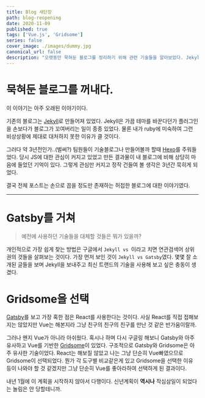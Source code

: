 ```yaml
---
title: Blog 새단장
path: blog-reopening
date: 2020-11-09
published: true
tags: ['Vue.js', 'Gridsome']
series: false
cover_image: ./images/dummy.jpg
canonical_url: false
description: "오랫동안 묵혀둔 블로그를 정리하기 위해 관련 기술들을 알아보았다. Jekyll 다음으로 Hexo를 사용할까 생각하고 있던 와중에 Vue.js 기반 정적 사이트 생성기(Static Site Generator, SSG)인 Gridsome을 알게 되었고 새로이 블로그를 만들기로 했다."
---
```


# 묵혀둔 블로그를 꺼내다.

이 이야기는 아주 오래된 이야기이다.

기존의 블로그는 [Jekyll](https://jekyllrb.com/)로 만들어져 있었다. Jekyll은 가끔 테마를 바꾼다던가 플러그인을 손보다가 블로그가 꼬여버리는 일이 종종 있었다. 물론 내가 ruby에 미숙하여 그런 비상상황에 제대로 대처하지 못한 이유가 클 것이다.

그러다 약 3년전인가..(벌써?) 팀원들이 기술블로그나 만들어볼까 할때 [Hexo](https://hexo.io/index.html)를 주워들었다. 당시 JS에 대한 관심이 커지고 있었고 만든 결과물이 내 블로그에 비해 상당히 마음에 들었던 기억이 있다. 그렇게 관심만 커지고 정작 건들여 볼 생각은 3년간 묵히게 되었다.

결국 전체 포스트는 손으로 꼽을 정도만 존재하는 허접한 블로그에 대한 이야기였다.

***

# Gatsby를 거쳐

> 예전에 사용하던 기술들을 대체할 것들은 뭐가 있을까?

개인적으로 가장 쉽게 찾는 방법은 구글에서 `Jekyll vs `이라고 치면 연관검색어 상위권의 것들을 살펴보는 것이다. 가장 먼저 보인 것이 `Jekyll vs Gatsby`였다. 몇몇 잘 소개된 글들을 보며 Jekyll을 보내주고 최신 트랜드의 기술을 사용해 보고 싶은 충동이 생겼다.

# Gridsome을 선택

[Gatsby](https://www.gatsbyjs.com/)를 보고 가장 혹한 점은 React를 사용한다는 것이다. 사실 React를 직접 접해보지는 않았지만 Vue는 해본지라 그냥 친구의 친구의 친구를 만난 것 같은 반가움이랄까.

그러나 왠지 Vue가 아니라 아쉬웠다. 혹시나 하며 다시 구글링 해보니 Gatsby와 아주 유사하고 Vue를 기반한 [Gridsome](https://gridsome.org/)이 있었다. 구조적으로 Gatsby와 Gridsome은 아주 유사한 기술이었다. React는 해보질 않았고 나는 그냥 단순히 Vue빠였으므로 Gridsome이 선택되었다. 뭔가 각 도구별 비교같은게 있고 Gridsome을 선택한 이유 등이 나와야 할 것 같겠지만 그냥 단순히 Vue를 좋아라하여 선택하게 된 결과이다.

내년 1월에 이 계획을 시작하지 않아서 다행이다. 신년계획이 **역시나** 작심삼일이 되었다는 놀림은 안 당할테니까.
